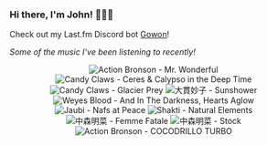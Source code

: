 ### Hi there, I'm John! 🏄🏻‍♂️

Check out my Last.fm Discord bot [Gowon](http://gowon.ca)!

_Some of the music I've been listening to recently!_


<!-- lastfm -->
<p align="center"><img src="https://lastfm.freetls.fastly.net/i/u/64s/540008489e214926c942f91d0241f16c.jpg" title="Action Bronson - Mr. Wonderful"> <img src="https://lastfm.freetls.fastly.net/i/u/64s/b6cb3ed542d54666b415b0fd25ec9432.png" title="Candy Claws - Ceres & Calypso in the Deep Time"> <img src="https://lastfm.freetls.fastly.net/i/u/64s/69d682c1057d45008d669f90c77931ff.png" title="Candy Claws - Glacier Prey"> <img src="https://lastfm.freetls.fastly.net/i/u/64s/4c0de41565774f3bcf6730935d6d28aa.png" title="大貫妙子 - Sunshower"> <img src="https://lastfm.freetls.fastly.net/i/u/64s/8214c56f1e5bc67fcd1f29073dedf822.jpg" title="Weyes Blood - And In The Darkness, Hearts Aglow"> <img src="https://lastfm.freetls.fastly.net/i/u/64s/d9ec97f43aef977c74f5fe7ab5d29d83.jpg" title="Jaubi - Nafs at Peace"> <img src="https://lastfm.freetls.fastly.net/i/u/64s/7508dac961a3c4a9e3a45882cd1c3f3f.jpg" title="Shakti - Natural Elements"> <img src="https://lastfm.freetls.fastly.net/i/u/64s/d2a01741a0855ee249fa9d21097ac5f1.jpg" title="中森明菜 - Femme Fatale"> <img src="https://lastfm.freetls.fastly.net/i/u/64s/b8750de229117f8903e3921ecdd6ab4c.jpg" title="中森明菜 - Stock"> <img src="https://lastfm.freetls.fastly.net/i/u/64s/05f57de0a96e6a765cc884bc45a86198.jpg" title="Action Bronson - COCODRILLO TURBO"> </p>
